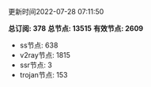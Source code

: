 更新时间2022-07-28 07:11:50

**总订阅: 378**
**总节点: 13515**
**有效节点: 2609**
- ss节点: 638
- v2ray节点: 1815
- ssr节点: 3
- trojan节点: 153
